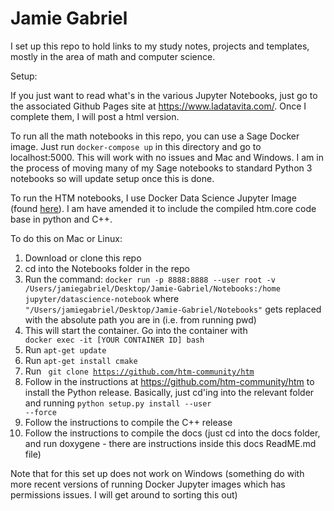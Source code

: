 # Jamie Gabriel


I set up this repo to hold links to my study notes, projects and templates, mostly in the area of math and computer science.


Setup:

If you just want to read what's in the various Jupyter Notebooks, just go to the associated Github Pages site at <a href='https://www.ladatavita.com/'>https://www.ladatavita.com/</a>. Once I complete them, I will post a html version.

To run all the math notebooks in this repo, you can use a Sage Docker image. Just run <code>docker-compose up</code> in this directory and go to localhost:5000. This will work with no issues and Mac and Windows. I am in the process of moving many of my Sage notebooks to standard Python 3 notebooks so will update setup once this is done.

To run the HTM notebooks, I use Docker Data Science Jupyter Image (found <a href="https://jupyter-docker-stacks.readthedocs.io/en/latest/index.html">here</a>). I am have amended it to include the compiled htm.core code base in python and C++.

To do this on Mac or Linux:

1. Download or clone this repo
2. cd into the Notebooks folder in the repo
3. Run the command: <code>docker run -p 8888:8888 --user root -v /Users/jamiegabriel/Desktop/Jamie-Gabriel/Notebooks:/home jupyter/datascience-notebook</code> where <code>"/Users/jamiegabriel/Desktop/Jamie-Gabriel/Notebooks"</code> gets replaced with the absolute path you are in (i.e. from running pwd)
4. This will start the container. Go into the container with <code> docker exec -it [YOUR CONTAINER ID] bash</code>
5. Run <code>apt-get update</code>
6. Run <code>apt-get install cmake </code>
7. Run <code> git clone https://github.com/htm-community/htm </code>
8. Follow in the instructions at <a href="https://github.com/htm-community/htm">https://github.com/htm-community/htm</a> to install the Python release. Basically, just cd'ing into the relevant folder and running <code>python setup.py install --user --force</code>
9. Follow the instructions to compile the C++ release
10. Follow the instructions to compile the docs (just cd into the docs folder, and run doxygene - there are instructions inside this docs ReadME.md file)

Note that for this set up does not work on Windows (something do with more recent versions of running Docker Jupyter images which has permissions issues. I will get around to sorting this out)
